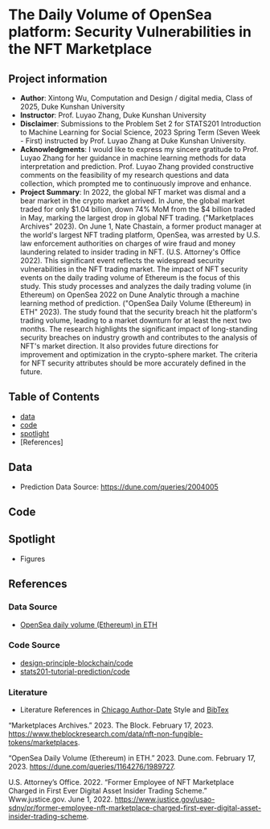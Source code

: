 # The Daily Volume of OpenSea platform: Security Vulnerabilities in the NFT Marketplace
## Project information
- **Author**: Xintong Wu, Computation and Design / digital media, Class of 2025, Duke Kunshan University
- **Instructor**: Prof. Luyao Zhang, Duke Kunshan University
- **Disclaimer**: Submissions to the Problem Set 2 for STATS201 Introduction to Machine Learning for Social Science, 2023 Spring Term (Seven Week - First) instructed by Prof. Luyao Zhang at Duke Kunshan University.
- **Acknowledgments**: I would like to express my sincere gratitude to Prof. Luyao Zhang for her guidance in machine learning methods for data interpretation and prediction. Prof. Luyao Zhang provided constructive comments on the feasibility of my research questions and data collection, which prompted me to continuously improve and enhance.
- **Project Summary**: In 2022, the global NFT market was dismal and a bear market in the crypto market arrived. In June, the global market traded for only $1.04 billion, down 74% MoM from the $4 billion traded in May, marking the largest drop in global NFT trading. ("Marketplaces Archives" 2023). On June 1, Nate Chastain, a former product manager at the world's largest NFT trading platform, OpenSea, was arrested by U.S. law enforcement authorities on charges of wire fraud and money laundering related to insider trading in NFT. (U.S. Attorney's Office 2022). This significant event reflects the widespread security vulnerabilities in the NFT trading market. The impact of NFT security events on the daily trading volume of Ethereum is the focus of this study. This study processes and analyzes the daily trading volume (in Ethereum) on OpenSea 2022 on Dune Analytic through a machine learning method of prediction. ("OpenSea Daily Volume (Ethereum) in ETH" 2023). The study found that the security breach hit the platform's trading volume, leading to a market downturn for at least the next two months. The research highlights the significant impact of long-standing security breaches on industry growth and contributes to the analysis of NFT's market direction. It also provides future directions for improvement and optimization in the crypto-sphere market. The criteria for NFT security attributes should be more accurately defined in the future. 


## Table of Contents
- [data](https://github.com/Xintong1122/stats201-PS2-Exlanation-Prediction-Xintong/tree/main/data)
- [code](https://github.com/Xintong1122/stats201-PS2-Exlanation-Prediction-Xintong/tree/main/code)
- [spotlight](https://github.com/Xintong1122/stats201-PS2-Exlanation-Prediction-Xintong/tree/main/spotlight)
- [References]


## Data
- Prediction Data Source: https://dune.com/queries/2004005




## Code



## Spotlight
- Figures


## References

### Data Source
- [OpenSea daily volume (Ethereum) in ETH](https://dune.com/queries/2004005)

### Code Source
- [design-principle-blockchain/code](https://github.com/sunshineluyao/design-principle-blockchain)
- [stats201-tutorial-prediction/code](https://github.com/Rising-Stars-by-Sunshine/stats201-tutorial-prediction)

### Literature
- Literature References in [Chicago Author-Date](https://www.chicagomanualofstyle.org/tools_citationguide/citation-guide-2.html) Style and [BibTex](https://scholar.google.com/) 

“Marketplaces Archives.” 2023. The Block. February 17, 2023. https://www.theblockresearch.com/data/nft-non-fungible-tokens/marketplaces.

“OpenSea Daily Volume (Ethereum) in ETH.” 2023. Dune.com. February 17, 2023. https://dune.com/queries/1164276/1989727.

U.S. Attorney’s Office. 2022. “Former Employee of NFT Marketplace Charged in First Ever Digital Asset Insider Trading Scheme.” Www.justice.gov. June 1, 2022. https://www.justice.gov/usao-sdny/pr/former-employee-nft-marketplace-charged-first-ever-digital-asset-insider-trading-scheme.



